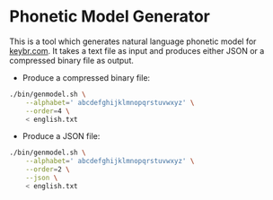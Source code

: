 # Phonetic Model Generator

This is a tool which generates natural language phonetic model 
for [keybr.com](https://www.keybr.com). It takes a text file as 
input and produces either JSON or a compressed binary file as output.

- Produce a compressed binary file:

```bash
./bin/genmodel.sh \
    --alphabet=' abcdefghijklmnopqrstuvwxyz' \
    --order=4 \
    < english.txt
```

- Produce a JSON file:

```bash 
./bin/genmodel.sh \
    --alphabet=' abcdefghijklmnopqrstuvwxyz' \
    --order=2 \
    --json \
    < english.txt
```

